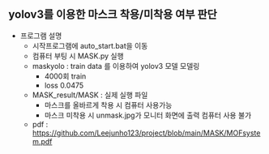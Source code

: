 ## yolov3를 이용한 마스크 착용/미착용 여부 판단
- 프로그램 설명
    + 시작프로그램에 auto_start.bat을 이동
    + 컴퓨터 부팅 시 MASK.py 실행
    + maskyolo : train data 를 이용하여 yolov3 모델 모델링
        + 4000회 train
        + loss 0.0475
    + MASK_result/MASK : 실제 실행 파일
        + 마스크를 올바르게 착용 시 컴퓨터 사용가능
        + 마스크 미착용 시 unmask.jpg가 모니터 화면에 출력 컴퓨터 사용 불가
    + pdf : https://github.com/Leejunho123/project/blob/main/MASK/MOFsystem.pdf